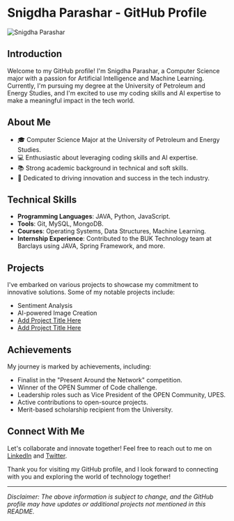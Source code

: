 # Snigdha Parashar - GitHub Profile

![Snigdha Parashar](https://github.com/snigdha510/snigdha510/raw/main/profile-image.png)

## Introduction
Welcome to my GitHub profile! I'm Snigdha Parashar, a Computer Science major with a passion for Artificial Intelligence and Machine Learning. Currently, I'm pursuing my degree at the University of Petroleum and Energy Studies, and I'm excited to use my coding skills and AI expertise to make a meaningful impact in the tech world.

## About Me
- 🎓 Computer Science Major at the University of Petroleum and Energy Studies.
- 💻 Enthusiastic about leveraging coding skills and AI expertise.
- 📚 Strong academic background in technical and soft skills.
- 🚀 Dedicated to driving innovation and success in the tech industry.

## Technical Skills
- **Programming Languages**: JAVA, Python, JavaScript.
- **Tools**: Git, MySQL, MongoDB.
- **Courses**: Operating Systems, Data Structures, Machine Learning.
- **Internship Experience**: Contributed to the BUK Technology team at Barclays using JAVA, Spring Framework, and more.

## Projects
I've embarked on various projects to showcase my commitment to innovative solutions. Some of my notable projects include:
- Sentiment Analysis
- AI-powered Image Creation
- [Add Project Title Here](https://github.com/yourusername/yourrepository)
- [Add Project Title Here](https://github.com/yourusername/yourrepository)

## Achievements
My journey is marked by achievements, including:
- Finalist in the "Present Around the Network" competition.
- Winner of the OPEN Summer of Code challenge.
- Leadership roles such as Vice President of the OPEN Community, UPES.
- Active contributions to open-source projects.
- Merit-based scholarship recipient from the University.

## Connect With Me
Let's collaborate and innovate together! Feel free to reach out to me on [LinkedIn](https://www.linkedin.com/in/yourlinkedinprofile) and [Twitter](https://twitter.com/yourtwitterhandle).

Thank you for visiting my GitHub profile, and I look forward to connecting with you and exploring the world of technology together!

---

*Disclaimer: The above information is subject to change, and the GitHub profile may have updates or additional projects not mentioned in this README.*
